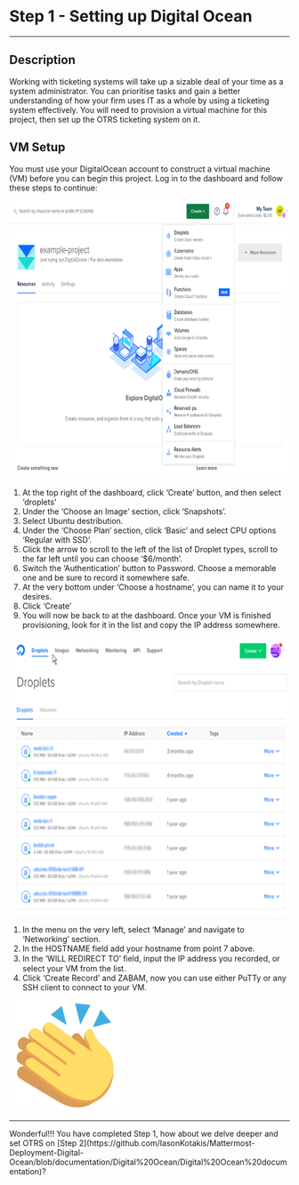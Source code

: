# Step 1 - Setting up Digital Ocean

<hr>

<h2> Description </h2>

<p>Working with ticketing systems will take up a sizable deal of your time as a system administrator. You can prioritise tasks and gain a better understanding of how your firm uses IT as a whole by using a ticketing system effectively.
You will need to provision a virtual machine for this project, then set up the OTRS ticketing system on it.</p>



<h2> VM Setup </h2>

<p>You must use your DigitalOcean account to construct a virtual machine (VM) before you can begin this project. Log in to the dashboard and follow these steps to continue:</p>

<img src="https://github.com/IasonKotakis/Mattermost-Deployment-Digital-Ocean/blob/images/images/create%20droplet.png" alt="create droplet " width="700px" height="500px">

<ol>
    <li>At the top right of the dashboard, click ‘Create’ button, and then select ‘droplets’</li>
    <li>Under the ‘Choose an Image’ section, click ‘Snapshots’.</li>
    <li>Select Ubuntu destribution.</li>
    <li>Under the ‘Choose Plan’ section, click ‘Basic’ and select CPU options ‘Regular with SSD’.</li>
    <li>Click the arrow to scroll to the left of the list of Droplet types, scroll to the far left until you can choose ‘$6/month’. </li>
    <li>Switch the ‘Authentication’ button to Password. Choose a memorable one and be sure to record it somewhere safe.</li>
    <li>At the very bottom under ‘Choose a hostname’, you can name it to your desires.</li>
    <li>Click ‘Create’</li>
    <li>You will now be back to at the dashboard. Once your VM is finished provisioning, look for it in the list and copy the IP address somewhere.</li>
</ol>

<img src="https://github.com/IasonKotakis/Mattermost-Deployment-Digital-Ocean/blob/images/images/droplet%20dashboard.png" alt="droplet dashboard" width="700px" height="500px">

<ol>
    <li>In the menu on the very left, select ‘Manage’ and navigate to ‘Networking’ section.</li>
    <li>In the HOSTNAME field add your hostname from point 7 above.</li>
    <li>In the ‘WILL REDIRECT TO’ ﬁeld, input the IP address you recorded, or
select your VM from the list.</li>
    <li>Click ‘Create Record’ and ZABAM, now you can use either PuTTy or any SSH client to connect to your VM.</li>
</ol>

<img src="https://github.com/IasonKotakis/Mattermost-Deployment-Digital-Ocean/blob/images/images/clapping-hands-emoji-clipart-md.png" alt="clapping hands" width="200px" height="200px">

<hr>

<p> Wonderful!!! You have completed Step 1, how about we delve deeper and set OTRS on [Step 2](https://github.com/IasonKotakis/Mattermost-Deployment-Digital-Ocean/blob/documentation/Digital%20Ocean/Digital%20Ocean%20documentation)?</p>
